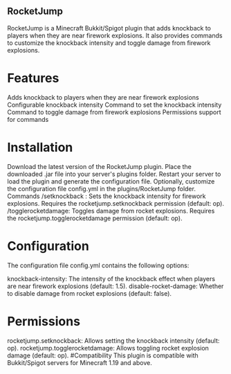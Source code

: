 ## RocketJump
RocketJump is a Minecraft Bukkit/Spigot plugin that adds knockback to players when they are near firework explosions. It also provides commands to customize the knockback intensity and toggle damage from firework explosions.

# Features
Adds knockback to players when they are near firework explosions
Configurable knockback intensity
Command to set the knockback intensity
Command to toggle damage from firework explosions
Permissions support for commands
# Installation
Download the latest version of the RocketJump plugin.
Place the downloaded .jar file into your server's plugins folder.
Restart your server to load the plugin and generate the configuration file.
Optionally, customize the configuration file config.yml in the plugins/RocketJump folder.
Commands
/setknockback <intensity>: Sets the knockback intensity for firework explosions. Requires the rocketjump.setknockback permission (default: op).
/togglerocketdamage: Toggles damage from rocket explosions. Requires the rocketjump.togglerocketdamage permission (default: op).
# Configuration
The configuration file config.yml contains the following options:

knockback-intensity: The intensity of the knockback effect when players are near firework explosions (default: 1.5).
disable-rocket-damage: Whether to disable damage from rocket explosions (default: false).
# Permissions
rocketjump.setknockback: Allows setting the knockback intensity (default: op).
rocketjump.togglerocketdamage: Allows toggling rocket explosion damage (default: op).
#Compatibility
This plugin is compatible with Bukkit/Spigot servers for Minecraft 1.19 and above.
